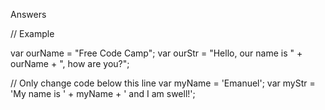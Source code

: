 Answers

// Example

var ourName = "Free Code Camp";
var ourStr = "Hello, our name is " + ourName + ", how are you?";

// Only change code below this line
var myName = 'Emanuel';
var myStr = 'My name is ' + myName + ' and I am swell!';